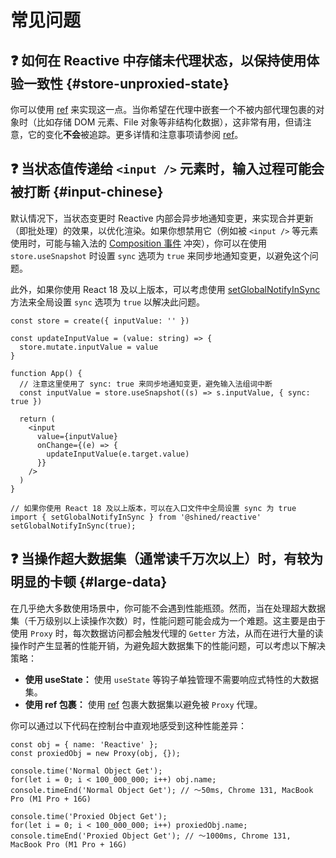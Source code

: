 # 常见问题

## ❓ 如何在 Reactive 中存储未代理状态，以保持使用体验一致性 {#store-unproxied-state}

你可以使用 [ref](/reference/advanced/ref) 来实现这一点。当你希望在代理中嵌套一个不被内部代理包裹的对象时（比如存储 DOM 元素、File 对象等非结构化数据），这非常有用，但请注意，它的变化**不会**被追踪。更多详情和注意事项请参阅 [ref](/reference/advanced/ref)。

## ❓ 当状态值传递给 `<input />` 元素时，输入过程可能会被打断 {#input-chinese}

默认情况下，当状态变更时 Reactive 内部会异步地通知变更，来实现合并更新（即批处理）的效果，以优化渲染。如果你想禁用它（例如被 `<input />` 等元素使用时，可能与输入法的 [Composition 事件](https://developer.mozilla.org/en-US/docs/Web/API/CompositionEvent) 冲突），你可以在使用 `store.useSnapshot` 时设置 `sync` 选项为 `true` 来同步地通知变更，以避免这个问题。

此外，如果你使用 React 18 及以上版本，可以考虑使用 [setGlobalNotifyInSync](/reference/advanced/set-global-notify-in-sync) 方法来全局设置 `sync` 选项为 `true` 以解决此问题。

```tsx {8}
const store = create({ inputValue: '' })

const updateInputValue = (value: string) => {
  store.mutate.inputValue = value
}

function App() {
  // 注意这里使用了 sync: true 来同步地通知变更，避免输入法组词中断
  const inputValue = store.useSnapshot((s) => s.inputValue, { sync: true })

  return (
    <input
      value={inputValue}
      onChange={(e) => {
        updateInputValue(e.target.value)
      }}
    />
  )
}

// 如果你使用 React 18 及以上版本，可以在入口文件中全局设置 sync 为 true
import { setGlobalNotifyInSync } from '@shined/reactive'
setGlobalNotifyInSync(true);
```

## ❓ 当操作超大数据集（通常读千万次以上）时，有较为明显的卡顿 {#large-data}

在几乎绝大多数使用场景中，你可能不会遇到性能瓶颈。然而，当在处理超大数据集（千万级别以上读操作次数）时，性能问题可能会成为一个难题。这主要是由于使用 `Proxy` 时，每次数据访问都会触发代理的 `Getter` 方法，从而在进行大量的读操作时产生显著的性能开销，为避免超大数据集下的性能问题，可以考虑以下解决策略：

- **使用 useState：** 使用 `useState` 等钩子单独管理不需要响应式特性的大数据集。
- **使用 ref 包裹：** 使用 [ref](/reference/advanced/ref) 包裹大数据集以避免被 `Proxy` 代理。

你可以通过以下代码在控制台中直观地感受到这种性能差异：

```tsx
const obj = { name: 'Reactive' };
const proxiedObj = new Proxy(obj, {});

console.time('Normal Object Get');
for(let i = 0; i < 100_000_000; i++) obj.name;
console.timeEnd('Normal Object Get'); // ～50ms, Chrome 131, MacBook Pro (M1 Pro + 16G)

console.time('Proxied Object Get');
for(let i = 0; i < 100_000_000; i++) proxiedObj.name;
console.timeEnd('Proxied Object Get'); // ～1000ms, Chrome 131, MacBook Pro (M1 Pro + 16G)
```
